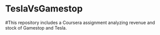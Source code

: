 # TeslaVsGamestop
#This repository includes a Coursera assignment analyzing revenue and stock of Gamestop and Tesla. 
